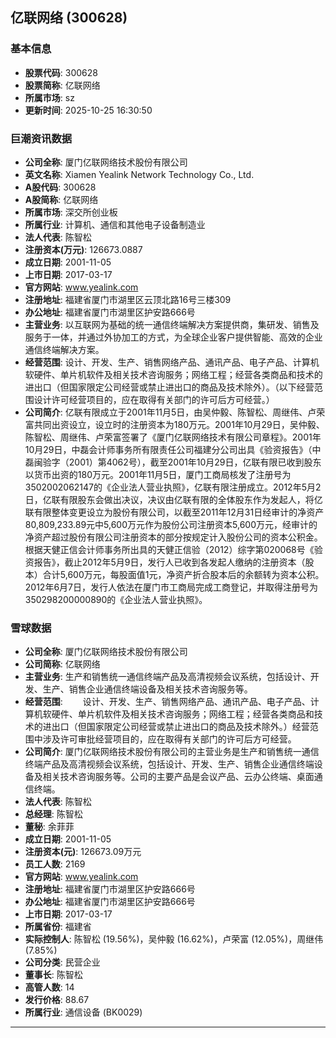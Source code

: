## 亿联网络 (300628)

### 基本信息

- **股票代码**: 300628
- **股票简称**: 亿联网络
- **所属市场**: sz
- **更新时间**: 2025-10-25 16:30:50

### 巨潮资讯数据

- **公司全称**: 厦门亿联网络技术股份有限公司
- **英文名称**: Xiamen Yealink Network Technology Co., Ltd.
- **A股代码**: 300628
- **A股简称**: 亿联网络
- **所属市场**: 深交所创业板
- **所属行业**: 计算机、通信和其他电子设备制造业
- **法人代表**: 陈智松
- **注册资本(万元)**: 126673.0887
- **成立日期**: 2001-11-05
- **上市日期**: 2017-03-17
- **官方网站**: www.yealink.com
- **注册地址**: 福建省厦门市湖里区云顶北路16号三楼309
- **办公地址**: 福建省厦门市湖里区护安路666号
- **主营业务**: 以互联网为基础的统一通信终端解决方案提供商，集研发、销售及服务于一体，并通过外协加工的方式，为全球企业客户提供智能、高效的企业通信终端解决方案。
- **经营范围**: 设计、开发、生产、销售网络产品、通讯产品、电子产品、计算机软硬件、单片机软件及相关技术咨询服务；网络工程；经营各类商品和技术的进出口（但国家限定公司经营或禁止进出口的商品及技术除外）。（以下经营范围设计许可经营项目的，应在取得有关部门的许可后方可经营。）
- **公司简介**: 亿联有限成立于2001年11月5日，由吴仲毅、陈智松、周继伟、卢荣富共同出资设立，设立时的注册资本为180万元。2001年10月29日，吴仲毅、陈智松、周继伟、卢荣富签署了《厦门亿联网络技术有限公司章程》。2001年10月29日，中磊会计师事务所有限责任公司福建分公司出具《验资报告》（中磊闽验字（2001）第4062号），截至2001年10月29日，亿联有限已收到股东以货币出资的180万元。2001年11月5日，厦门工商局核发了注册号为3502002062147的《企业法人营业执照》，亿联有限注册成立。2012年5月2日，亿联有限股东会做出决议，决议由亿联有限的全体股东作为发起人，将亿联有限整体变更设立为股份有限公司，以截至2011年12月31日经审计的净资产80,809,233.89元中5,600万元作为股份公司注册资本5,600万元，经审计的净资产超过股份有限公司注册资本的部分按规定计入股份公司的资本公积金。根据天健正信会计师事务所出具的天健正信验（2012）综字第020068号《验资报告》，截止2012年5月9日，发行人已收到各发起人缴纳的注册资本（股本）合计5,600万元，每股面值1元，净资产折合股本后的余额转为资本公积。2012年6月7日，发行人依法在厦门市工商局完成工商登记，并取得注册号为350298200000890的《企业法人营业执照》。

### 雪球数据

- **公司全称**: 厦门亿联网络技术股份有限公司
- **公司简称**: 亿联网络
- **主营业务**: 生产和销售统一通信终端产品及高清视频会议系统，包括设计、开发、生产、销售企业通信终端设备及相关技术咨询服务等。
- **经营范围**: 　　设计、开发、生产、销售网络产品、通讯产品、电子产品、计算机软硬件、单片机软件及相关技术咨询服务；网络工程；经营各类商品和技术的进出口（但国家限定公司经营或禁止进出口的商品及技术除外。）经营范围中涉及许可审批经营项目的，应在取得有关部门的许可后方可经营。
- **公司简介**: 厦门亿联网络技术股份有限公司的主营业务是生产和销售统一通信终端产品及高清视频会议系统，包括设计、开发、生产、销售企业通信终端设备及相关技术咨询服务等。公司的主要产品是会议产品、云办公终端、桌面通信终端。
- **法人代表**: 陈智松
- **总经理**: 陈智松
- **董秘**: 余菲菲
- **成立日期**: 2001-11-05
- **注册资本(元)**: 126673.09万元
- **员工人数**: 2169
- **官方网站**: www.yealink.com
- **注册地址**: 福建省厦门市湖里区护安路666号
- **办公地址**: 福建省厦门市湖里区护安路666号
- **上市日期**: 2017-03-17
- **所属省份**: 福建省
- **实际控制人**: 陈智松 (19.56%)，吴仲毅 (16.62%)，卢荣富 (12.05%)，周继伟 (7.85%)
- **公司分类**: 民营企业
- **董事长**: 陈智松
- **高管人数**: 14
- **发行价格**: 88.67
- **所属行业**: 通信设备 (BK0029)

---